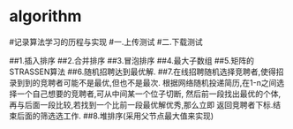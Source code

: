 # algorithm
#记录算法学习的历程与实现
#一.上传测试
#二.下载测试

##1.插入排序
##2.合并排序
##3.冒泡排序
##4.最大子数组
##5.矩阵的STRASSEN算法
##6.随机招聘达到最优解.
##7.在线招聘随机选择竞聘者,使得招录到到的竞聘者可能不是最优,但也不是最次.
根据网络随机投递简历,在1-n之间选择一个自己想要的竞聘者,可从中间某一个位子切断,
然后前一段找出最优的个体,再与后面一段比较,若找到一个比前一段最优解优秀,那么立即
返回竞聘者下标.结束后面的筛选选工作.
##8.堆排序(采用父节点最大值来实现)
